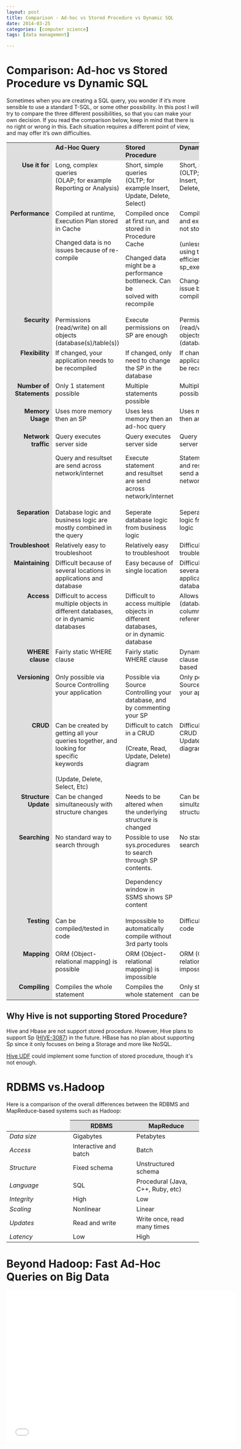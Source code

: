 ```yaml
---
layout: post
title: Comparison - Ad-hoc vs Stored Procedure vs Dynamic SQL
date: 2014-03-25
categories: [computer science]
tags: [data management]

---
```


# Comparison: Ad-hoc vs Stored Procedure vs Dynamic SQL

Sometimes when you are creating a SQL query, you wonder if it’s more
sensible to use a standard T-SQL, or some other possibility. In this
post I will try to compare the three different possibilities, so that
you can make your own decision. If you read the comparison below, keep
in mind that there is no right or wrong in this. Each situation requires
a different point of view, and may offer it’s own difficulties.

<table cellpadding="5" cellspacing="1" border="0" width="630" font-size:10px;color:#000;">
<tr>
<td valign="top" width="100" style="background-color:#DEDEDE;">&nbsp;</td>
<td valign="top" style="background-color:#DEDEDE;"><b>Ad-Hoc Query</b></td>
<td valign="top" style="background-color:#DEDEDE;"><b>Stored Procedure</b></td>
<td valign="top" style="background-color:#DEDEDE;"><b>Dynamic SQL</b></td>
</tr>
<tr>
<td valign="top" align="right" style="background-color:#DEDEDE;"><b>Use it for</b></td>
<td valign="top">Long, complex queries<br />(OLAP; for example Reporting or Analysis)</td>
<td valign="top">Short, simple queries<br />(OLTP; for example Insert, Update, Delete, Select)</td>
<td valign="top">Short, simple queries<br />(OLTP; for example Insert, Update, Delete, Select)</td>
</tr>
<tr>
<td valign="top" align="right" style="background-color:#DEDEDE;"><b>Performance</b></td>
<td valign="top">Compiled at runtime, Execution Plan stored in Cache</p>
<p>            Changed data is no issues because of re-compile</td>
<td valign="top">Compiled once at first run, and stored in Procedure Cache</p>
<p>Changed data might be a performance bottleneck. Can be<br />
            solved with recompile</td>
<td valign="top">Compiled at runtime, and execution plan is not stored<br />
            <br />(unless<br />
            using the more efficient sp_executesql)</p>
<p>            Changed data is no issue because of re-compile</td>
</tr>
<tr>
<td valign="top" align="right" style="background-color:#DEDEDE;">
            <b>Security</b></td>
<td valign="top">
            Permissions (read/write) on all objects (database(s)/table(s))</td>
<td valign="top">Execute permissions on SP are enough</td>
<td valign="top">
            Permissions (read/write) on all objects (database(s)/table(s))</td>
</tr>
<tr>
<td valign="top" align="right" style="background-color:#DEDEDE;">
            <b>Flexibility</b></td>
<td valign="top">
            If changed, your application needs to be recompiled</td>
<td valign="top">
            If changed, only need to change the SP in the database</td>
<td valign="top">If changed, your application needs to be recompiled</td>
</tr>
<tr>
<td valign="top" align="right" style="background-color:#DEDEDE;">
            <b>Number of Statements</b></td>
<td valign="top">
            Only 1 statement possible</td>
<td valign="top">
            Multiple statements possible</td>
<td valign="top">Multiple statements possible</td>
</tr>
<tr>
<td valign="top" align="right" style="background-color:#DEDEDE;">
            <b>Memory Usage</b></td>
<td valign="top">
            Uses more memory then an SP</td>
<td valign="top">
            Uses less memory then an ad-hoc query</td>
<td valign="top">Uses more memory then an SP</td>
</tr>
<tr>
<td valign="top" align="right" style="background-color:#DEDEDE;">
            <b>Network traffic</b></td>
<td valign="top">
            Query executes server side</p>
<p>            Query and resultset are send across<br />
            network/internet</td>
<td valign="top">
            Query executes server side</p>
<p>            Execute statement<br />
            and resultset are send<br />
            across network/internet</td>
<td valign="top">
            Query executes server side</p>
<p>            Statement<br />
            and resultset are send across<br />
            network/internet</td>
</tr>
<tr>
<td valign="top" align="right" style="background-color:#DEDEDE;">
            <b>Separation</b></td>
<td valign="top">
            Database logic and business logic are mostly combined in the query</td>
<td valign="top">
            Seperate database logic from business logic</td>
<td valign="top">Seperate database logic from business logic</td>
</tr>
<tr>
<td valign="top" align="right" style="background-color:#DEDEDE;">
            <b>Troubleshoot</b></td>
<td valign="top">
            Relatively easy to troubleshoot</td>
<td valign="top">
            Relatively easy to troubleshoot</td>
<td valign="top">Difficult to troubleshoot</td>
</tr>
<tr>
<td valign="top" align="right" style="background-color:#DEDEDE;">
            <b>Maintaining</b></td>
<td valign="top">
            Difficult because of several locations in applications and database</td>
<td valign="top">
            Easy because of single location</td>
<td valign="top">
            Difficult because of several locations in<br />
            applications and database</td>
</tr>
<tr>
<td valign="top" align="right" style="background-color:#DEDEDE;">
            <b>Access</b></td>
<td valign="top">
            Difficult to access multiple objects in different databases,<br />
            or in dynamic databases</td>
<td valign="top">
            Difficult to access multiple objects in different databases,<br />
            or in dynamic<br />
            database</td>
<td valign="top">Allows any object (database, table, columns, etc) to be referenced</td>
</tr>
<tr>
<td valign="top" align="right" style="background-color:#DEDEDE;">
            <b>WHERE clause</b></td>
<td valign="top">
            Fairly static WHERE clause</td>
<td valign="top">
            Fairly static WHERE clause</td>
<td valign="top">Dynamic WHERE clause (add/remove), based on parameters</td>
</tr>
<tr>
<td valign="top" align="right" style="background-color:#DEDEDE;">
            <b>Versioning</b></td>
<td valign="top">
            Only possible via Source Controlling your application</td>
<td valign="top">
            Possible via Source Controlling your database, and by commenting your SP</td>
<td valign="top">Only possible via Source Controlling your application</td>
</tr>
<tr>
<td valign="top" align="right" style="background-color:#DEDEDE;">
            <b>CRUD</b></td>
<td valign="top">
            Can be created by getting all your&nbsp; queries together, and looking for<br />
            specific<br />
            keywords<br />
            <br />
            (Update, Delete, Select, Etc)</td>
<td valign="top">
            Difficult to catch in a CRUD<br />
            <br />
            (Create, Read, Update, Delete) diagram</td>
<td valign="top">Difficult to catch in a CRUD (Create, Read, Update, Delete) diagram</td>
</tr>
<tr>
<td valign="top" align="right" style="background-color:#DEDEDE;">
            <b>Structure Update</b></td>
<td valign="top">
            Can be changed<br />
            simultaneously with structure changes</td>
<td valign="top">
            Needs to be altered when the underlying structure is changed</td>
<td valign="top">Can be changed simultaneously with structure changes</td>
</tr>
<tr>
<td valign="top" align="right" style="background-color:#DEDEDE;">
            <b>Searching</b></td>
<td valign="top">
            No standard way to search through</td>
<td valign="top">
            Possible to use sys.procedures to search through SP contents.</p>
<p>            Dependency window in SSMS shows SP content</td>
<td valign="top">No standard way to search through</td>
</tr>
<tr>
<td valign="top" align="right" style="background-color:#DEDEDE;">
            <b>Testing</b></td>
<td valign="top">
            Can be compiled/tested in code</td>
<td valign="top">
            Impossible to automatically compile without 3rd party tools</td>
<td valign="top">Difficult to test in code</td>
</tr>
<tr>
<td valign="top" align="right" style="background-color:#DEDEDE;">
            <b>Mapping</b></td>
<td valign="top">
            ORM (Object-relational mapping) is possible</td>
<td valign="top">
            ORM (Object-relational mapping) is impossible</td>
<td valign="top">ORM (Object-relational mapping) is impossible</td>
</tr>
<tr>
<td valign="top" align="right" style="background-color:#DEDEDE;">
            <b>Compiling</b></td>
<td valign="top">
            Compiles the whole statement</td>
<td valign="top">
            Compiles the whole statement</td>
<td valign="top">
            Only static elements can be compiled</td>
</tr>
</table>

## Why Hive is not supporting Stored Procedure?

Hive and Hbase are not support stored procedure. However, Hive plans to support Sp ([HIVE-3087](https://issues.apache.org/jira/browse/HIVE-3087)) in the future. HBase has no plan about supporting Sp since it only focuses on being a Storage and more like NoSQL.

[Hive UDF](https://cwiki.apache.org/Hive/languagemanual-udf.html) could implement some function of stored procedure, though it's not enough.

# RDBMS vs.Hadoop

Here is a comparison of the overall differences between the RDBMS and MapReduce-based systems such as Hadoop:

<table class="tableStyle greyScheme">
<thead>
<tr>
	<td width="150px" ></td>
	<th style="background-color: #DEDEDE;" width="150px" id="RDBMS">RDBMS</th>
	<th style="background-color: #DEDEDE;" id="MapReduce">MapReduce</th>
</tr>
</thead>
<tbody>
<tr>
	<td class="firstColumn" headers=""><em>Data size</em></td>
	<td headers="RDBMS">Gigabytes</td>
	<td headers="MapReduce">Petabytes</td>
</tr>
<tr>
	<td class="firstColumn" headers=""><em>Access</em></td>
	<td headers="RDBMS">Interactive and batch</td>
	<td headers="MapReduce">Batch</td>
</tr>
<tr>
	<td class="firstColumn" headers=""><em>Structure</em></td>
	<td headers="RDBMS">Fixed schema</td>
	<td headers="MapReduce">Unstructured schema</td>
</tr>
<tr>
	<td class="firstColumn" headers=""><em>Language</em></td>
	<td headers="RDBMS">SQL</td>
	<td headers="MapReduce">Procedural (Java, C++, Ruby, etc)</td>
</tr>
<tr>
	<td class="firstColumn" headers=""><em>Integrity</em></td>
	<td headers="RDBMS">High</td>
	<td headers="MapReduce">Low</td>
</tr>
<tr>
	<td class="firstColumn" headers=""><em>Scaling</em></td>
	<td headers="RDBMS">Nonlinear</td>
	<td headers="MapReduce">Linear</td>
</tr>
<tr>
	<td class="firstColumn" headers=""><em>Updates</em></td>
	<td headers="RDBMS">Read and write</td>
	<td headers="MapReduce">Write once, read many times</td>
</tr>
<tr>
	<td class="firstColumn" headers=""><em>Latency</em></td>
	<td headers="RDBMS">Low</td>
	<td headers="MapReduce">High</td>
</tr>
</tbody>
</table>

# Beyond Hadoop: Fast Ad-Hoc Queries on Big Data

<iframe width="600" height="400" src="//www.youtube.com/embed/eCbXoGSyHbg" frameborder="0" allowfullscreen></iframe>